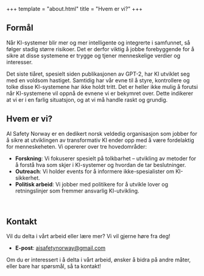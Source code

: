 +++
template = "about.html" 
title = "Hvem er vi?" 
+++

## Formål

Når KI-systemer blir mer og mer intelligente og integrerte i samfunnet, så følger stadig større risikoer. Det er derfor viktig å jobbe forebyggende for å sikre at disse systemene er trygge og tjener menneskelige verdier og interesser.

Det siste tiåret, spesielt siden publikasjonen av GPT-2, har KI utviklet seg med en voldsom hastiget. Samtidig har vår evne til å styre, kontrollere og tolke disse KI-systemene har ikke holdt tritt. Det er heller ikke mulig å forutsi når KI-systemene vil oppnå de evnene vi er bekymret over. Dette indikerer at vi er i en farlig situatsjon, og at vi må handle raskt og grundig.

## Hvem er vi?

AI Safety Norway er en dedikert norsk veldedig organisasjon som jobber for å sikre at utviklingen av transformativ KI ender opp med å være fordelaktig for menneskeheten. Vi opererer over tre hovedområder:

- **Forskning**: Vi fokuserer spesielt på tolkbarhet – utvikling av metoder for å forstå hva som skjer i KI-systemer og hvordan de tar beslutninger.
- **Outreach**: Vi holder events for å informere ikke-spesialister om KI-sikkerhet.
- **Politisk arbeid**: Vi jobber med politikere for å utvikle lover og retningslinjer som fremmer ansvarlig KI-utvikling. 

<br />


## Kontakt

Vil du delta i vårt arbeid eller lære mer? Vi vil gjerne høre fra deg!

- **E-post**: [aisafetynorway@gmail.com](mailto:aisafetynorway@gmail.com)

Om du er interessert i å delta i vårt arbeid, ønsker å bidra på andre måter, eller bare har spørsmål, så ta kontakt!
